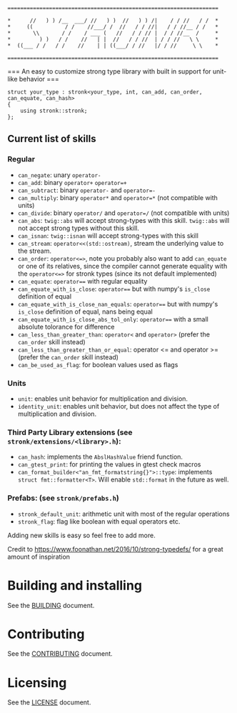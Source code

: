 ```
==================================================================

*      //   ) ) /__  ___/ //   ) )  //   ) ) /|    / / //   / /  *
*     ((          / /    //___/ /  //   / / //|   / / //__ / /   *
*       \\       / /    / ___ (   //   / / // |  / / //__  /     *
*         ) )   / /    //   | |  //   / / //  | / / //   \ \     *
*  ((___ / /   / /    //    | | ((___/ / //   |/ / //     \ \    *

==================================================================
```

=== An easy to customize strong type library with built in support for unit-like behavior ===

```
struct your_type : stronk<your_type, int, can_add, can_order, can_equate, can_hash>
{
    using stronk::stronk;
};
```

## Current list of skills
### Regular
- `can_negate`: unary `operator-`
- `can_add`: binary `operator+` `operator=+`
- `can_subtract`: binary `operator-` and `operator=-`
- `can_multiply`: binary `operator*` and `operator=*` (not compatible with units)
- `can_divide`: binary `operator/` and `operator=/` (not compatible with units)
- `can_abs`: `twig::abs` will accept strong-types with this skill. `twig::abs` will not accept strong types without this skill.
- `can_isnan`: `twig::isnan` will accept strong-types with this skill
- `can_stream`: `operator<<(std::ostream)`, stream the underlying value to the stream.
- `can_order`: `operator<=>`, note you probably also want to add `can_equate` or one of its relatives, since the compiler cannot generate equality with the `operator<=>` for stronk types (since its not default implemented)
- `can_equate`: `operator==` with regular equality
- `can_equate_with_is_close`: `operator==` but with numpy's `is_close` definition of equal
- `can_equate_with_is_close_nan_equals`: `operator==` but with numpy's `is_close` definition of equal, nans being equal
- `can_equate_with_is_close_abs_tol_only`: `operator==` with a small absolute tolorance for difference
- `can_less_than_greater_than`: `operator<` and `operator>` (prefer the `can_order` skill instead)
- `can_less_than_greater_than_or_equal`: operator <= and operator >= (prefer the `can_order` skill instead)
- `can_be_used_as_flag`: for boolean values used as flags

### Units
- `unit`: enables unit behavior for multiplication and division.
- `identity_unit`: enables unit behavior, but does not affect the type of multiplication and division.

### Third Party Library extensions (see `stronk/extensions/<library>.h`):
- `can_hash`: implements the `AbslHashValue` friend function.
- `can_gtest_print`: for printing the values in gtest check macros
- `can_format_builder<"an_fmt_formatstring{}">::type`: implements `struct fmt::formatter<T>`. Will enable `std::format` in the future as well.

### Prefabs: (see `stronk/prefabs.h`)
- `stronk_default_unit`: arithmetic unit with most of the regular operations
- `stronk_flag`: flag like boolean with equal operators etc.

Adding new skills is easy so feel free to add more.


Credit to https://www.foonathan.net/2016/10/strong-typedefs/ for a great amount of inspiration


# Building and installing

See the [BUILDING](BUILDING.md) document.

# Contributing

See the [CONTRIBUTING](CONTRIBUTING.md) document.

# Licensing

See the [LICENSE](LICENSE.md) document.
